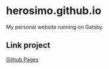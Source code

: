 # herosimo.github.io

My personal website running on Gatsby.

## Link project

[Github Pages](https://herosimo.github.io/)
